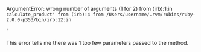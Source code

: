 ArgumentError: wrong number of arguments (1 for 2)
  from (irb):1:in `calculate_product'
  from (irb):4
  from /Users/username/.rvm/rubies/ruby-2.0.0-p353/bin/irb:12:in `<main>'

This error tells me there was 1 too few parameters passed to the method.
